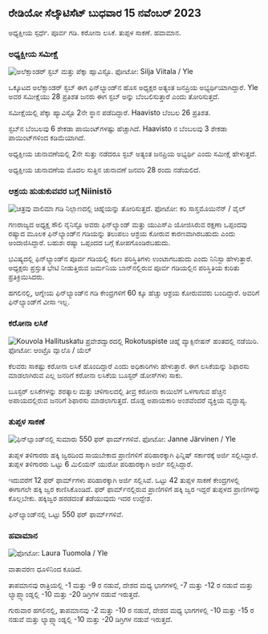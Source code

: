 ## ರೇಡಿಯೋ ಸೆಲ್ಕೌಟಿಸೆಟ್ ಬುಧವಾರ 15 ನವೆಂಬರ್ 2023

ಅಧ್ಯಕ್ಷೀಯ ಸ್ಪರ್ಧೆ. ಪೂರ್ವ ಗಡಿ. ಕರೋನಾ ಲಸಿಕೆ. ತುಪ್ಪಳ ಸಾಕಣೆ. ಹವಾಮಾನ.

### ಅಧ್ಯಕ್ಷೀಯ ಸಮೀಕ್ಷೆ

![ಅಲೆಕ್ಸಾಂಡರ್ ಸ್ಟಬ್ ಮತ್ತು ಪೆಕ್ಕಾ ಹ್ಯಾವಿಸ್ಟೊ. ಫೋಟೋ: Silja Viitala / Yle](https://images.cdn.yle.fi/image/upload/c_crop,h_3188,w_5668,x_0,y_327/ar_1.777777777777777777,c_fill,g6_faces/hp_2750,wd_01q_auto:eco/f_auto/fl_lossy/v1698912813/39-11947566543595173663)

ಒಕ್ಕೂಟದ ಅಲೆಕ್ಸಾಂಡರ್ ಸ್ಟಬ್ ಈಗ ಫಿನ್‌ಲ್ಯಾಂಡ್‌ನ ಹೊಸ ಅಧ್ಯಕ್ಷರ ಅತ್ಯಂತ ಜನಪ್ರಿಯ ಅಭ್ಯರ್ಥಿಯಾಗಿದ್ದಾರೆ. Yle ಅವರ ಸಮೀಕ್ಷೆಯು 28 ಪ್ರತಿಶತ ಜನರು ಈಗ ಸ್ಟಬ್ ಅನ್ನು ಬೆಂಬಲಿಸುತ್ತಾರೆ ಎಂದು ತೋರಿಸುತ್ತದೆ.

ಸಮೀಕ್ಷೆಯಲ್ಲಿ ಪೆಕ್ಕಾ ಹ್ಯಾವಿಸ್ಟೊ 2ನೇ ಸ್ಥಾನ ಪಡೆದಿದ್ದಾರೆ. Haavisto ಬೆಂಬಲ 26 ಪ್ರತಿಶತ.

ಸ್ಟಬ್‌ನ ಬೆಂಬಲವು 6 ಶೇಕಡಾ ಪಾಯಿಂಟ್‌ಗಳಷ್ಟು ಹೆಚ್ಚಾಗಿದೆ. Haavisto ನ ಬೆಂಬಲವು 3 ಶೇಕಡಾ ಪಾಯಿಂಟ್‌ಗಳಿಂದ ಕಡಿಮೆಯಾಗಿದೆ.

ಅಧ್ಯಕ್ಷೀಯ ಚುನಾವಣೆಯಲ್ಲಿ 2ನೇ ಸುತ್ತು ನಡೆದರೂ ಸ್ಟಬ್ ಅತ್ಯಂತ ಜನಪ್ರಿಯ ಅಭ್ಯರ್ಥಿ ಎಂದು ಸಮೀಕ್ಷೆ ಹೇಳುತ್ತದೆ.

ಅಧ್ಯಕ್ಷೀಯ ಚುನಾವಣೆಯ ಮೊದಲ ಸುತ್ತಿನ ಚುನಾವಣೆ ಜನವರಿ 28 ರಂದು ನಡೆಯಲಿದೆ.

### ಆಶ್ರಯ ಹುಡುಕುವವರ ಬಗ್ಗೆ Niinistö

![ಚಿತ್ರವು ವಾಲಿಮಾ ಗಡಿ ನಿಲ್ದಾಣದಲ್ಲಿ ಚಿಹ್ನೆಯನ್ನು ತೋರಿಸುತ್ತದೆ. ಫೋಟೋ: ಕರಿ ಸಾಸ್ತಮೊಯಿನೆನ್ / ವೈಲ್](https://images.cdn.yle.fi/image/upload/c_crop,h_2908,w_5178,x_0,y_0/ar_1.777777777777777777,c_fill,g1_750.hp_205q_auto:eco/f_auto/fl_lossy/v1699908638/39-120003165528559efc2b)

ಗಣರಾಜ್ಯದ ಅಧ್ಯಕ್ಷ ಸೌಲಿ ನೈನಿಸ್ಟೊ ಅವರು ಫಿನ್‌ಲ್ಯಾಂಡ್ ಮತ್ತು ಯುಎಸ್‌ಎ ಯೋಜಿಸಿರುವ ರಕ್ಷಣಾ ಒಪ್ಪಂದವು ರಷ್ಯಾದ ಮೂಲಕ ಫಿನ್‌ಲ್ಯಾಂಡ್‌ನ ಗಡಿಯನ್ನು ತಲುಪಲು ಆಶ್ರಯ ಕೋರುವ ಕಾರಣವಾಗಿರಬಹುದು ಎಂದು ಅಂದಾಜಿಸಿದ್ದಾರೆ. ಬಹುಶಃ ರಷ್ಯಾ ಒಪ್ಪಂದದ ಬಗ್ಗೆ ಕೋಪಗೊಂಡಿರಬಹುದು.

ಭವಿಷ್ಯದಲ್ಲಿ ಫಿನ್‌ಲ್ಯಾಂಡ್‌ನ ಪೂರ್ವ ಗಡಿಯಲ್ಲಿ ಕಠಿಣ ಪರಿಸ್ಥಿತಿಗಳು ಉಂಟಾಗಬಹುದು ಎಂದು ನಿನಿಸ್ಟಾ ಹೇಳುತ್ತಾರೆ. ಅಧ್ಯಕ್ಷರು ಪ್ರಸ್ತುತ ಭೇಟಿ ನೀಡುತ್ತಿರುವ ಜರ್ಮನಿಯ ಬಾನ್‌ನಲ್ಲಿರುವ ಪೂರ್ವ ಗಡಿಯಲ್ಲಿನ ಪರಿಸ್ಥಿತಿಯ ಕುರಿತು ಪ್ರತಿಕ್ರಿಯಿಸಿದರು.

ಹಗಲಿನಲ್ಲಿ, ಆಗ್ನೇಯ ಫಿನ್‌ಲ್ಯಾಂಡ್‌ನ ಗಡಿ ಕೇಂದ್ರಗಳಿಗೆ 60 ಕ್ಕೂ ಹೆಚ್ಚು ಆಶ್ರಯ ಕೋರುವವರು ಬಂದಿದ್ದಾರೆ. ಅವರಿಗೆ ಫಿನ್‌ಲ್ಯಾಂಡ್‌ಗೆ ವೀಸಾ ಇಲ್ಲ.

### ಕರೋನಾ ಲಸಿಕೆ

![Kouvola Hallituskatu ಪ್ರವೇಶದ್ವಾರದಲ್ಲಿ Rokotuspiste ಚಿಹ್ನೆ ವ್ಯಾಕ್ಸಿನೇಷನ್ ಹಂತದಲ್ಲಿ ನಡೆಯಿರಿ. ಫೋಟೋ: ಆಂಟ್ರೊ ವ್ಯಾಲೊ / ಯೆಲ್](https://images.cdn.yle.fi/image/upload/c_crop,h_3247,w_5773,x_0,y_601/ar_1.77777777777777777,c_fill,g_faces/wh_1750,wh_6750,wh_6750q_auto:eco/f_auto/fl_lossy/v1699867130/39-11997076551e51acfff3)

ಕೆಲವರು ಸಾಕಷ್ಟು ಕರೋನಾ ಲಸಿಕೆ ಹೊಂದಿದ್ದಾರೆ ಎಂದು ಅಧಿಕಾರಿಗಳು ಹೇಳುತ್ತಾರೆ. ಈಗ ಲಸಿಕೆಯನ್ನು ಶಿಫಾರಸು ಮಾಡಲಾಗಿರುವ ಎಲ್ಲ ಜನರಿಗೆ ಕರೋನಾ ಲಸಿಕೆಯ ಬೂಸ್ಟರ್ ಡೋಸ್‌ಗಳು ಸಾಕು.

ಬೂಸ್ಟರ್ ಲಸಿಕೆಗಳನ್ನು ಶರತ್ಕಾಲ ಮತ್ತು ಚಳಿಗಾಲದಲ್ಲಿ ತೀವ್ರ ಕರೋನಾ ಕಾಯಿಲೆಗೆ ಒಳಗಾಗುವ ಹೆಚ್ಚಿನ ಅಪಾಯದಲ್ಲಿರುವ ಜನರಿಗೆ ಶಿಫಾರಸು ಮಾಡಲಾಗುತ್ತದೆ. ದೊಡ್ಡ ಅಪಾಯಕಾರಿ ಅಂಶವೆಂದರೆ ವ್ಯಕ್ತಿಯ ವೃದ್ಧಾಪ್ಯ.

### ತುಪ್ಪಳ ಸಾಕಣೆ

![ಫಿನ್‌ಲ್ಯಾಂಡ್‌ನಲ್ಲಿ ಸುಮಾರು 550 ಫರ್ ಫಾರ್ಮ್‌ಗಳಿವೆ. ಫೋಟೋ: Janne Järvinen / Yle](https://images.cdn.yle.fi/image/upload/c_crop,h_4597,w_8174,x_18,y_0/ar_1.77777777777777777,c_fill,g_777,c_fill,g_7010,g_70q_auto:eco/f_auto/fl_lossy/v1696520468/39-1181997651ed401620a0)

ತುಪ್ಪಳ ತಳಿಗಾರರು ಹಕ್ಕಿ ಜ್ವರದಿಂದ ಸಾಯಬೇಕಾದ ಪ್ರಾಣಿಗಳಿಗೆ ಪರಿಹಾರಕ್ಕಾಗಿ ಫಿನ್ನಿಷ್ ಸರ್ಕಾರಕ್ಕೆ ಅರ್ಜಿ ಸಲ್ಲಿಸಿದ್ದಾರೆ. ತುಪ್ಪಳ ತಳಿಗಾರರು ಒಟ್ಟು 6 ಮಿಲಿಯನ್ ಯುರೋ ಪರಿಹಾರಕ್ಕಾಗಿ ಅರ್ಜಿ ಸಲ್ಲಿಸಿದ್ದಾರೆ.

ಇದುವರೆಗೆ 12 ಫರ್ ಫಾರ್ಮ್‌ಗಳು ಪರಿಹಾರಕ್ಕಾಗಿ ಅರ್ಜಿ ಸಲ್ಲಿಸಿವೆ. ಒಟ್ಟು 42 ತುಪ್ಪಳ ಸಾಕಣೆ ಕೇಂದ್ರಗಳಲ್ಲಿ ಈಗಾಗಲೇ ಹಕ್ಕಿ ಜ್ವರ ಕಾಣಿಸಿಕೊಂಡಿದೆ. ಫರ್ ಫಾರ್ಮ್‌ನಲ್ಲಿರುವ ಪ್ರಾಣಿಗಳಿಗೆ ಹಕ್ಕಿ ಜ್ವರ ಇದ್ದರೆ ತುಪ್ಪಳದ ಪ್ರಾಣಿಗಳನ್ನು ಕೊಲ್ಲಬೇಕು. ಹಕ್ಕಿಜ್ವರ ಹರಡದಂತೆ ತಡೆಯುವುದು ಇದರ ಉದ್ದೇಶ.

ಫಿನ್‌ಲ್ಯಾಂಡ್‌ನಲ್ಲಿ ಒಟ್ಟು 550 ಫರ್ ಫಾರ್ಮ್‌ಗಳಿವೆ.

### ಹವಾಮಾನ

![ ಫೋಟೋ: Laura Tuomola / Yle](https://images.cdn.yle.fi/image/upload/c_crop,h_1080,w_1919,x_0,y_0/ar_1.777777777777777777,c_fill,g62750,wd_1_faces0/q_auto:eco/f_auto/fl_lossy/v1700050702/39-12009776554b6f9117dc)

ವಾತಾವರಣ ಧೂಳಿನಿಂದ ಕೂಡಿದೆ.

ತಾಪಮಾನವು ರಾತ್ರಿಯಲ್ಲಿ -1 ಮತ್ತು -9 ರ ನಡುವೆ, ದೇಶದ ಮಧ್ಯ ಭಾಗಗಳಲ್ಲಿ -7 ಮತ್ತು -12 ರ ನಡುವೆ ಮತ್ತು ಲ್ಯಾಪ್ಲ್ಯಾಂಡ್ನಲ್ಲಿ -10 ಮತ್ತು -20 ಡಿಗ್ರಿಗಳ ನಡುವೆ ಇರುತ್ತದೆ.

ಗುರುವಾರ ಹಗಲಿನಲ್ಲಿ, ತಾಪಮಾನವು -2 ಮತ್ತು -10 ರ ನಡುವೆ, ದೇಶದ ಮಧ್ಯ ಭಾಗಗಳಲ್ಲಿ -10 ಮತ್ತು -15 ರ ನಡುವೆ ಮತ್ತು ಲ್ಯಾಪ್ಲ್ಯಾಂಡ್ನಲ್ಲಿ -10 ಮತ್ತು -20 ಡಿಗ್ರಿಗಳ ನಡುವೆ ಇರುತ್ತದೆ.